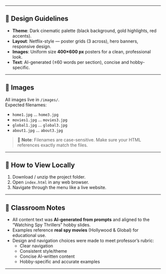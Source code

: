 
---

## 🎨 Design Guidelines
- **Theme**: Dark cinematic palette (black background, gold highlights, red accents).
- **Layout**: Netflix-style — poster grids (3 across), hero banners, responsive design.
- **Images**: Uniform size **400×600 px** posters for a clean, professional look.
- **Text**: AI-generated (≤60 words per section), concise and hobby-specific.

---

## 📸 Images
All images live in `/images/`.  
Expected filenames:
- `home1.jpg` … `home3.jpg`
- `movies1.jpg` … `movies3.jpg`
- `global1.jpg` … `global3.jpg`
- `about1.jpg` … `about3.jpg`

> 🔑 **Note**: Filenames are case-sensitive. Make sure your HTML references exactly match the files.

---

## 🚀 How to View Locally
1. Download / unzip the project folder.
2. Open `index.html` in any web browser.
3. Navigate through the menu like a live website.

---

## 📝 Classroom Notes
- All content text was **AI-generated from prompts** and aligned to the “Watching Spy Thrillers” hobby slides.
- Examples reference **real spy movies** (Hollywood & Global) for educational use.
- Design and navigation choices were made to meet professor’s rubric:
  - Clear navigation
  - Consistent style/theme
  - Concise AI-written content
  - Hobby-specific and accurate examples

---
